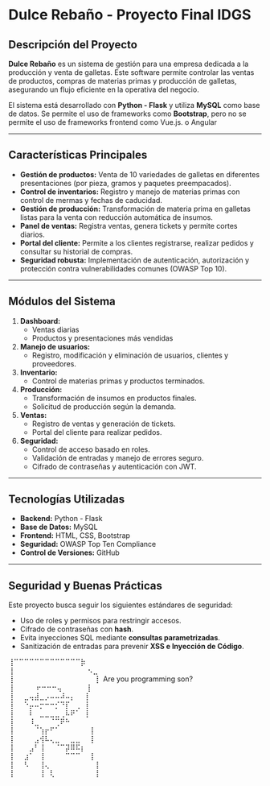 # Dulce Rebaño - Proyecto Final IDGS

## Descripción del Proyecto

**Dulce Rebaño** es un sistema de gestión para una empresa dedicada a la producción y venta de galletas. Este software permite controlar las ventas de productos, compras de materias primas y producción de galletas, asegurando un flujo eficiente en la operativa del negocio.

El sistema está desarrollado con **Python - Flask** y utiliza **MySQL** como base de datos. Se permite el uso de frameworks como **Bootstrap**, pero no se permite el uso de frameworks frontend como Vue.js. o Angular

---

## Características Principales

- **Gestión de productos:** Venta de 10 variedades de galletas en diferentes presentaciones (por pieza, gramos y paquetes preempacados).
- **Control de inventarios:** Registro y manejo de materias primas con control de mermas y fechas de caducidad.
- **Gestión de producción:** Transformación de materia prima en galletas listas para la venta con reducción automática de insumos.
- **Panel de ventas:** Registra ventas, genera tickets y permite cortes diarios.
- **Portal del cliente:** Permite a los clientes registrarse, realizar pedidos y consultar su historial de compras.
- **Seguridad robusta:** Implementación de autenticación, autorización y protección contra vulnerabilidades comunes (OWASP Top 10).

---

## Módulos del Sistema

1. **Dashboard:**
   - Ventas diarias
   - Productos y presentaciones más vendidas
2. **Manejo de usuarios:**
   - Registro, modificación y eliminación de usuarios, clientes y proveedores.
3. **Inventario:**
   - Control de materias primas y productos terminados.
4. **Producción:**
   - Transformación de insumos en productos finales.
   - Solicitud de producción según la demanda.
5. **Ventas:**
   - Registro de ventas y generación de tickets.
   - Portal del cliente para realizar pedidos.
6. **Seguridad:**
   - Control de acceso basado en roles.
   - Validación de entradas y manejo de errores seguro.
   - Cifrado de contraseñas y autenticación con JWT.

---

## Tecnologías Utilizadas

- **Backend:** Python - Flask
- **Base de Datos:** MySQL
- **Frontend:** HTML, CSS, Bootstrap
- **Seguridad:** OWASP Top Ten Compliance
- **Control de Versiones:** GitHub

---

## Seguridad y Buenas Prácticas

Este proyecto busca seguir los siguientes estándares de seguridad:

- Uso de roles y permisos para restringir accesos.
- Cifrado de contraseñas con **hash**.
- Evita inyecciones SQL mediante **consultas parametrizadas**.
- Sanitización de entradas para prevenir **XSS e Inyección de Código**.

⢸⠉⠉⠉⠉⠉⠉⠉⠉⠉⠉⠉⠉⠉⡷  
⢸⠀⠀⠀⠀⠀⠀⠀⠀⠀⠀⠀⠀⠀ ⠀⠢⣀  
⢸⠀⠀⠀⠀⠀⠀⠀⠀⠀⠀⠀⠀⠀⠀⠀⠀⡇ Are you programming son?  
⢸⠀⠀⠀⠀ ⠖⠒⠒⠒⢤⠀⠀⠀⠀⠀⡇  
⢸⠀⠀⣀⢤⣼⣀⡠⠤⠤⠼⠤⡄⠀⠀⡇  
⢸⠀⠀⠑⡤⠤⡒⠒⠒⡊⠙⡏⠀⢀⠀⡇  
⢸⠀⠀⠀⠇⠀⣀⣀⣀⣀⢀⠧⠟⠁⠀⡇  
⢸⠀⠀⠀⠸⣀⠀⠀⠈⢉⠟⠓  
⢸⠀⠀⠀⠀⠈⢱⡖⠋⠁⠀⠀⠀⠀⠀⠀⡇  
⢸⠀⠀⠀⠀⣠⢺⠧⢄⣀⠀⠀⣀⣀⠀⠀⡇  
⢸⠀⠀⠀⣠⠃⢸⠀⠀⠈⠉⡽⠿⠯⡆  
⢸⠀⠀⣰⠁⠀⢸⠀⠀⠀⠀⠉⠉⠉⠀⠀⡇  
⢸⠀⠀⠣⠀⠀⢸⢄⠀⠀⠀⠀⠀⠀⠀⠀⠀⡇  
⢸⠀⠀⠀⠀⠀⢸⠀⢇⠀⠀⠀⠀⠀⠀⠀⠀⡇
